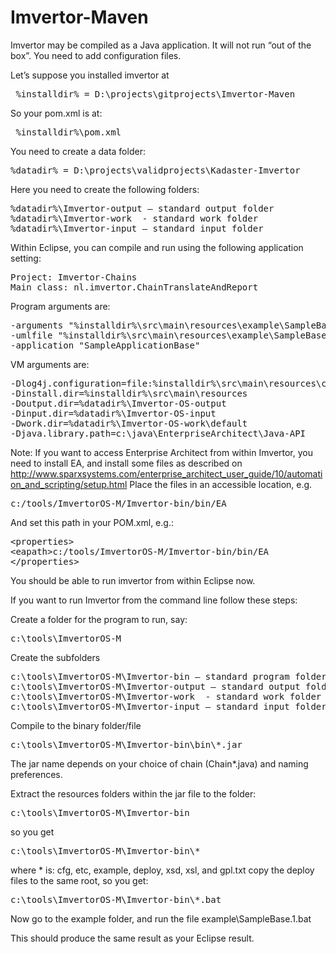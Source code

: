 # Imvertor-Maven
Imvertor may be compiled as a Java application. It will not run “out of the box”. You need to add configuration files.

Let’s suppose you installed imvertor at 
<pre> %installdir% = D:\projects\gitprojects\Imvertor-Maven </pre>

So your pom.xml is at:
<pre> %installdir%\pom.xml </pre>

You need to create a data folder:
<pre>%datadir% = D:\projects\validprojects\Kadaster-Imvertor</pre>

Here you need to create the following folders:
<pre>
%datadir%\Imvertor-output – standard output folder
%datadir%\Imvertor-work  - standard work folder
%datadir%\Imvertor-input – standard input folder
</pre>

Within Eclipse, you can compile and run using the following application setting:
<pre>
Project: Imvertor-Chains
Main class: nl.imvertor.ChainTranslateAndReport
</pre>
Program arguments are:
<pre>
-arguments "%installdir%\src\main\resources\example\SampleBase.1.properties"
-umlfile "%installdir%\src\main\resources\example\SampleBase.1.xmi"
-application "SampleApplicationBase"
</pre>
VM arguments are:
<pre>
-Dlog4j.configuration=file:%installdir%\src\main\resources\cfg\log4j.properties
-Dinstall.dir=%installdir%\src\main\resources
-Doutput.dir=%datadir%\Imvertor-OS-output
-Dinput.dir=%datadir%\Imvertor-OS-input
-Dwork.dir=%datadir%\Imvertor-OS-work\default
-Djava.library.path=c:\java\EnterpriseArchitect\Java-API
</pre>
Note: If you want to access Enterprise Architect from within Imvertor, you need to install EA, and install some files as described on http://www.sparxsystems.com/enterprise_architect_user_guide/10/automation_and_scripting/setup.html
Place the files in an accessible location, e.g.
<pre>c:/tools/ImvertorOS-M/Imvertor-bin/bin/EA</pre>
And set this path in your POM.xml, e.g.:
<pre>
&lt;properties>
&lt;eapath>c:/tools/ImvertorOS-M/Imvertor-bin/bin/EA</eapath>
&lt;/properties>
</pre>
You should be able to run imvertor from within Eclipse now.

If you want to run Imvertor from the command line follow these steps:

Create a folder for the program to run, say:
<pre>c:\tools\ImvertorOS-M</pre>

Create the subfolders 
<pre>
c:\tools\ImvertorOS-M\Imvertor-bin – standard program folder
c:\tools\ImvertorOS-M\Imvertor-output – standard output folder
c:\tools\ImvertorOS-M\Imvertor-work  - standard work folder
c:\tools\ImvertorOS-M\Imvertor-input – standard input folder
</pre>
Compile to the binary folder/file
<pre>
c:\tools\ImvertorOS-M\Imvertor-bin\bin\*.jar
</pre>
The jar name depends on your choice of chain (Chain*.java) and naming preferences. 

Extract the resources folders within the jar file to the folder:
<pre>
c:\tools\ImvertorOS-M\Imvertor-bin
</pre>
so you get 
<pre>
c:\tools\ImvertorOS-M\Imvertor-bin\*
</pre>
where * is: cfg, etc, example, deploy, xsd, xsl, and gpl.txt
copy the deploy files to the same root, so you get:
<pre>
c:\tools\ImvertorOS-M\Imvertor-bin\*.bat
</pre>

Now go to the example folder, and run the file
example\SampleBase.1.bat 

This should produce the same result as your Eclipse result.

